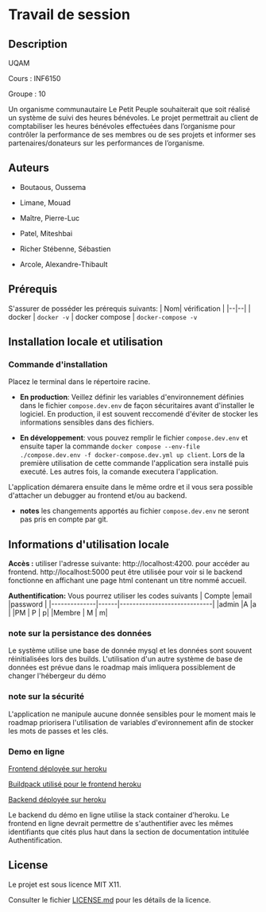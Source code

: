 # Travail de session

## Description

UQAM

Cours : INF6150

Groupe : 10

Un organisme communautaire Le Petit Peuple souhaiterait que soit réalisé un système de suivi des heures bénévoles. Le projet permettrait au client de comptabiliser les heures bénévoles effectuées dans l’organisme pour contrôler la performance de ses membres ou de ses projets et informer ses partenaires/donateurs sur les performances de l’organisme.

## Auteurs

- Boutaous, Oussema

- Limane, Mouad

- Maître, Pierre-Luc

- Patel, Miteshbai

- Richer Stébenne, Sébastien

- Arcole, Alexandre-Thibault

## Prérequis

S'assurer de posséder les prérequis suivants:
| Nom| vérification |
|--|--|
| docker | `docker -v`
| docker compose | `docker-compose -v`

## Installation locale et utilisation

### Commande d'installation

Placez le terminal dans le répertoire racine.

- **En production**: Veillez définir les variables d'environnement définies dans le fichier `compose.dev.env` de façon sécuritaires avant d'installer le logiciel. En production, il est souvent reccomendé d'éviter de stocker les informations sensibles dans des fichiers.

- **En développement**: vous pouvez remplir le fichier `compose.dev.env` et ensuite taper la commande `docker compose --env-file ./compose.dev.env -f docker-compose.dev.yml up client`. Lors de la première utilisation de cette commande l'application sera installé puis executé. Les autres fois, la comande executera l'application.

L'application démarera ensuite dans le même ordre et il vous sera possible d'attacher un debugger au frontend et/ou au backend.

- **notes** les changements apportés au fichier `compose.dev.env` ne seront pas pris en compte par git.

## Informations d'utilisation locale

**Accès :** utiliser l'adresse suivante: http://localhost:4200. pour accéder au frontend.
http://localhost:5000 peut être utilisée pour voir si le backend fonctionne en affichant une page html
contenant un titre nommé accueil.

**Authentification:** Vous pourrez utiliser les codes suivants
| Compte |email |password |
|--------------|------|-----------------------------|
|admin |A |a |
|PM | P | p|
|Membre | M | m|

### note sur la persistance des données

Le système utilise une base de donnée mysql et les données sont souvent réinitialisées lors des builds.
L'utilisation d'un autre système de base de données est prévue dans le roadmap mais imliquera possiblement de changer l'hébergeur du démo

### note sur la sécurité

L'application ne manipule aucune donnée sensibles pour le moment mais le roadmap priorisera l'utilisation de variables d'evironnement afin de stocker les mots de passes et les clés.

### Demo en ligne

[Frontend déployée sur heroku](https://pcube-frontend.herokuapp.com/)

[Buildpack utilisé pour le frontend heroku](https://github.com/ueisd/PCUBE-front-buildpack)

[Backend déployée sur heroku](https://pcube-backend.herokuapp.com/)

Le backend du démo en ligne utilise la stack container d'heroku.
Le frontend en ligne devrait permettre de s'authentifier avec les mêmes identifiants que cités plus haut dans la section de documentation intitulée Authentification.

## License

Le projet est sous licence MIT X11.

Consulter le fichier [LICENSE.md](LICENSE.md) pour les détails de la licence.
